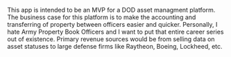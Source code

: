 This app is intended to be an MVP for a DOD asset managment platform.
The business case for this platform is to make the accounting and transferring of property between officers easier and quicker.
Personally, I hate Army Property Book Officers and I want to put that entire career series out of existence.
Primary revenue sources would be from selling data on asset statuses to large defense firms like Raytheon, Boeing, Lockheed, etc.